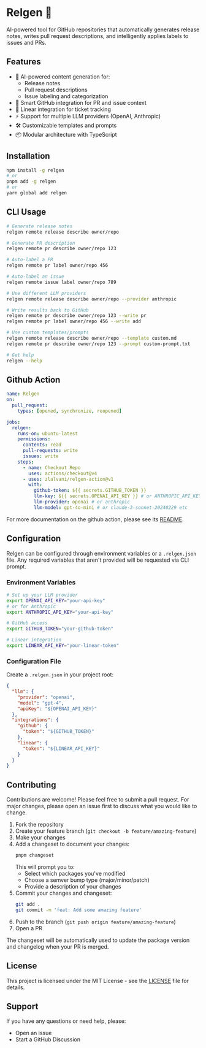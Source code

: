 # Relgen 📝

AI-powered tool for GitHub repositories that automatically generates release notes, writes pull request descriptions, and intelligently applies labels to issues and PRs.

## Features

- 🤖 AI-powered content generation for:
  - Release notes
  - Pull request descriptions
  - Issue labeling and categorization
- 🔄 Smart GitHub integration for PR and issue context
- 🎯 Linear integration for ticket tracking
- ⚡ Support for multiple LLM providers (OpenAI, Anthropic)
- 🛠️ Customizable templates and prompts
- 📦 Modular architecture with TypeScript

## Installation

```bash
npm install -g relgen
# or
pnpm add -g relgen
# or
yarn global add relgen
```

## CLI Usage

```bash
# Generate release notes
relgen remote release describe owner/repo

# Generate PR description
relgen remote pr describe owner/repo 123

# Auto-label a PR
relgen remote pr label owner/repo 456

# Auto-label an issue
relgen remote issue label owner/repo 789

# Use different LLM providers
relgen remote release describe owner/repo --provider anthropic

# Write results back to GitHub
relgen remote pr describe owner/repo 123 --write pr
relgen remote pr label owner/repo 456 --write add

# Use custom templates/prompts
relgen remote release describe owner/repo --template custom.md
relgen remote pr describe owner/repo 123 --prompt custom-prompt.txt

# Get help
relgen --help
```

## Github Action

```yaml
name: Relgen
on:
  pull_request:
    types: [opened, synchronize, reopened]

jobs:
  relgen:
    runs-on: ubuntu-latest
    permissions:
      contents: read
      pull-requests: write
      issues: write
    steps:
      - name: Checkout Repo
        uses: actions/checkout@v4
      - uses: zlalvani/relgen-action@v1
        with:
          github-token: ${{ secrets.GITHUB_TOKEN }}
          llm-key: ${{ secrets.OPENAI_API_KEY }} # or ANTHROPIC_API_KEY
          llm-provider: openai # or anthropic
          llm-model: gpt-4o-mini # or claude-3-sonnet-20240229 etc
```

For more documentation on the github action, please see its [README](https://github.com/zlalvani/relgen-action).

## Configuration

Relgen can be configured through environment variables or a `.relgen.json` file. Any required variables that aren't provided will be requested via CLI prompt.

### Environment Variables
```bash
# Set up your LLM provider
export OPENAI_API_KEY="your-api-key"
# or for Anthropic
export ANTHROPIC_API_KEY="your-api-key"

# GitHub access
export GITHUB_TOKEN="your-github-token"

# Linear integration
export LINEAR_API_KEY="your-linear-token"
```

### Configuration File
Create a `.relgen.json` in your project root:

```json
{
  "llm": {
    "provider": "openai",
    "model": "gpt-4",
    "apiKey": "${OPENAI_API_KEY}"
  },
  "integrations": {
    "github": {
      "token": "${GITHUB_TOKEN}"
    },
    "linear": {
      "token": "${LINEAR_API_KEY}" 
    }
  }
}
```

## Contributing

Contributions are welcome! Please feel free to submit a pull request. For major changes, please open an issue first to discuss what you would like to change.

1. Fork the repository
2. Create your feature branch (`git checkout -b feature/amazing-feature`)
3. Make your changes
4. Add a changeset to document your changes:
   ```bash
   pnpm changeset
   ```
   This will prompt you to:
   - Select which packages you've modified
   - Choose a semver bump type (major/minor/patch)
   - Provide a description of your changes
5. Commit your changes and changeset:
   ```bash
   git add .
   git commit -m 'feat: Add some amazing feature'
   ```
6. Push to the branch (`git push origin feature/amazing-feature`)
7. Open a PR

The changeset will be automatically used to update the package version and changelog when your PR is merged.

## License

This project is licensed under the MIT License - see the [LICENSE](LICENSE) file for details.

## Support

If you have any questions or need help, please:
- Open an issue
- Start a GitHub Discussion
